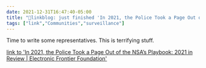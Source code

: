 ```yaml
---
date: 2021-12-31T16:47:40-05:00
title: "🔗linkblog: just finished 'In 2021, the Police Took a Page Out of the NSA’s Playbook: 2021 in Review | Electronic Frontier Foundation'"
tags: ["link","Communities","surveillance"]
---
```

Time to write some representatives. This is terrifying stuff.
 
[link to 'In 2021, the Police Took a Page Out of the NSA’s Playbook: 2021 in Review | Electronic Frontier Foundation'](https://www.eff.org/deeplinks/2021/12/2021-police-took-page-out-nsas-playbook)
